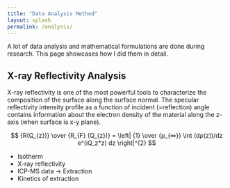 ```yaml
---
title: "Data Analysis Method"
layout: splash
permalink: /analysis/
---
```


A lot of data analysis and mathematical formulations are done during research. This page showcases how I did them in detail.

## X-ray Reflectivity Analysis

X-ray reflectivity is one of the most powerful tools to characterize the composition of the surface along the surface normal.
The specular reflectivity intensity profile as a function of incident (=reflection) angle contains information about the electron density of the material along the z-axis (when surface is x-y plane).

$$ {R(Q_{z})} \over {R_{F} (Q_{z})} = \left| {1} \over {ρ_{∞}}  \int (dρ(z))/dz e^(iQ_z*z) dz \right|^{2} $$


* Isotherm
* X-ray reflectivity
* ICP-MS data -> Extraction
* Kinetics of extraction